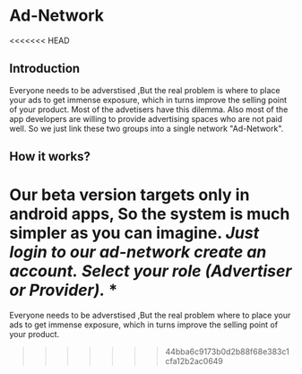 # Ad-Network
<<<<<<< HEAD
## Introduction
Everyone needs to be adverstised ,But the real problem is where to place your ads to get immense exposure, which in turns improve the selling point of your product. Most of the advetisers have this dilemma. Also most of the app developers are willing to provide advertising spaces who are not paid well. So we just link these two groups into a single network "Ad-Network".

## How it works?
Our beta version targets only in android apps, So the system is much simpler as you can imagine.
   *Just login to our ad-network create an account.*
   *Select your role (Advertiser or Provider).*
   *
=======
Everyone needs to be adverstised ,But the real problem where to place your ads to get immense exposure, which in turns improve the selling point 
of your product.
>>>>>>> 44bba6c9173b0d2b88f68e383c1cfa12b2ac0649
